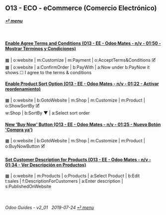## O13 - ECO - eCommerce (Comercio Electrónico)
#### [_&#x23CE; menu_](/o13/ee/o13-ee-guides_menu.md)

<br>

#### [Enable Agree Terms and Conditions (O13 - EE - Odoo Mates - n/v - 01:50 - Mostrar Términos y Condiciones)](https://youtube.com/embed/KntH3ZHd9dE?autoplay=1&start=0&end=0&rel=0)
&#x25A6; | o:website | m:Customize | m:Payment | o:AcceptTerms&Conditions &#x1F5F9;  
&#x25A6; | o:website | a:ConfirmOrder | b:PayWith | a:Now under b:PayNow it shows &#x2610; I agree to the terms & conditions  

#### [Enable Product Sort Option (O13 - EE - Odoo Mates - n/v - 01:22 - Activar reordenamiento)](https://youtube.com/embed/Oe5zPbHGdjk?autoplay=1&start=0&end=0&rel=0)
&#x25A6; | o:website | b:GotoWebsite | m:Shop | m:Customize | m:Product | o:ShowSortBy &#x1F5F9;  
w:Shop | b:SortBy &#x25BC; | a:Select sort order  

#### [New 'Buy Now' Button (O13 - EE - Odoo Mates - n/v - 01:25 - Nuevo Botón 'Compra ya')](https://youtube.com/embed/xrxmrFQLkmw?autoplay=1&start=0&end=0&rel=0)
&#x25A6; | o:website | b:GotoWebsite | m:Shop | m:Customize | m:Product | o:BuyNowButton &#x1F5F9;  

#### [Set Customer Description for Products (O13 - EE - Odoo Mates - n/v - 01:34 - Ver Descripción en Productos)](https://youtube.com/embed/tWvaAXw_DJ8?autoplay=1&start=0&end=0&rel=0)
&#x25A6; | o:website | m:Products | o:Products | a:Select Product | b:Edit  
t:sales | f:DescriptionForCustomers | a:Enter description | s:PublishedOnWebsite  

<br>

###### Odoo Guides - v2_01 &nbsp; 2019-07-24  [_&#x23CE; menu_](/o13/ee/o13-ee-guides_menu.md)
